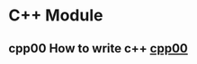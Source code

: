# C++ Module

## cpp00 How to write c++ [cpp00](https://github.com/yumatsui00/CPPmodules/tree/master/cpp00)
